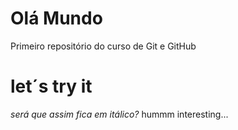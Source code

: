 # Olá Mundo
 Primeiro repositório do curso de Git e GitHub
# let´s try it #
_será que assim fica em itálico?_ 
hummm interesting...
